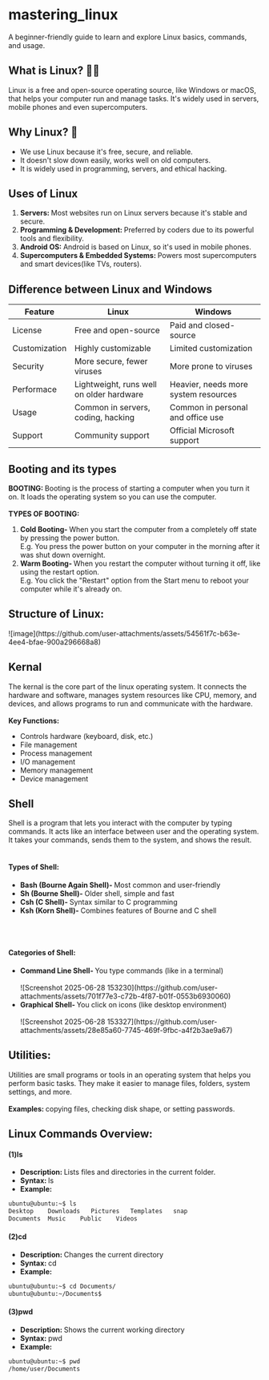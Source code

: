 # mastering_linux
A beginner-friendly guide to learn and explore Linux basics, commands, and usage.

<h2>What is Linux? 👩‍🏫‍ </h2>
Linux is a free and open-source operating source, like Windows or macOS, that helps your computer run and manage tasks. It's widely used in servers, mobile phones and even supercomputers.

<h2>Why Linux? &#x1F914 </h2>
<ul><li>We use Linux because it's free, secure, and reliable.</li>
<li>It doesn't slow down easily, works well on old computers.</li>
<li>It is widely used in programming, servers, and ethical hacking.</li></ul>

<h2>Uses of Linux</h2>
<ol><li><b>Servers: </b>Most websites run on Linux servers because it's stable and secure.</li>
<li><b>Programming & Development: </b>Preferred by coders due to its powerful tools and flexibility.</li>
<li><b>Android OS: </b>Android is based on Linux, so it's used in mobile phones.</li>
<li><b>Supercomputers & Embedded Systems: </b>Powers most supercomputers and smart devices(like TVs, routers).</li></ol>

<h2>Difference between Linux and Windows</h2>

| Feature | Linux | Windows |
| ---- | ---- | ---- |
| License | Free and open-source | Paid and closed-source |
| Customization | Highly customizable | Limited customization |
| Security | More secure, fewer viruses | More prone to viruses |
| Performace | Lightweight, runs well on older hardware | Heavier, needs more system resources |
| Usage | Common in servers, coding, hacking | Common in personal and office use |
| Support | Community support | Official Microsoft support |

<h2>Booting and its types</h2>
<b>BOOTING: </b>Booting is the process of starting a computer when you turn it on. It loads the operating system so you can use the computer.<br></br>
<b>TYPES OF BOOTING: </b>
<ol><li><b>Cold Booting- </b>When you start the computer from a completely off state by pressing the power button.<br>
E.g. You press the power button on your computer in the morning after it was shut down overnight.</li>
<li><b>Warm Booting- </b>When you restart the computer without turning it off, like using the restart option.<br>
E.g. You click the "Restart" option from the Start menu to reboot your computer while it's already on.</li></ol>

<h2>Structure of Linux:</h2>
![image](https://github.com/user-attachments/assets/54561f7c-b63e-4ee4-bfae-900a296668a8)

<h2>Kernal</h2>
The kernal is the core part of the linux operating system. It connects the hardware and software, manages system resources like CPU, memory, and devices, and allows programs to run and communicate with the hardware.<br></br>
<b>Key Functions:</b><br>
<ul><li>Controls hardware (keyboard, disk, etc.) 
<li>File management</li>
<li>Process management</li>
<li>I/O management</li>
<li>Memory management</li>
<li>Device management</li></ul>

<h2>Shell</h2>
Shell is a program that lets you interact with the computer by typing commands. It acts like an interface between user and the operating system.
It takes your commands, sends them to the system, and shows the result.<br></br>
<h4>Types of Shell:</h4>
<ul><li><b>Bash (Bourne Again Shell)- </b>Most common and user-friendly</li>
<li><b>Sh (Bourne Shell)- </b>Older shell, simple and fast</li>
<li><b>Csh (C Shell)- </b>Syntax similar to C programming</li>
<li><b>Ksh (Korn Shell)- </b>Combines features of Bourne and C shell</li></ul><br></br>
<h4>Categories of Shell:</h4>
<ul><li><b>Command Line Shell- </b>You type commands (like in a terminal)</li><br>
![Screenshot 2025-06-28 153230](https://github.com/user-attachments/assets/701f77e3-c72b-4f87-b01f-0553b6930060)</br>
<li><b>Graphical Shell- </b>You click on icons (like desktop environment)</li><br>
![Screenshot 2025-06-28 153327](https://github.com/user-attachments/assets/28e85a60-7745-469f-9fbc-a4f2b3ae9a67)</br></ul>

<h2>Utilities:</h2>
Utilities are small programs or tools in an operating system that helps you perform basic tasks. They make it easier to manage files, folders, system settings, and more.<br></br>
<b>Examples: </b>copying files, checking disk shape, or setting passwords.

<h2>Linux Commands Overview:</h2>
<h4><b>(1)ls</b></h4>
<ul><li><b>Description: </b>Lists files and directories in the current folder.</li>
<li><b>Syntax: </b>ls</li>
<li><b>Example: </b></li></ul>

```bash
ubuntu@ubuntu:~$ ls 
Desktop    Downloads   Pictures   Templates   snap 
Documents  Music    Public    Videos
```
<h4><b>(2)cd</b></h4>
<ul><li><b>Description: </b>Changes the current directory</li>
<li><b>Syntax: </b>cd</li>
<li><b>Example: </b></li></ul>

```bash
ubuntu@ubuntu:~$ cd Documents/
ubuntu@ubuntu:~/Documents$
```
<h4><b>(3)pwd</b></h4>
<ul><li><b>Description: </b>Shows the current working directory</li>
<li><b>Syntax: </b>pwd</li>
<li><b>Example:</b><br></li></ul>

```bash
ubuntu@ubuntu:~$ pwd 
/home/user/Documents
```
